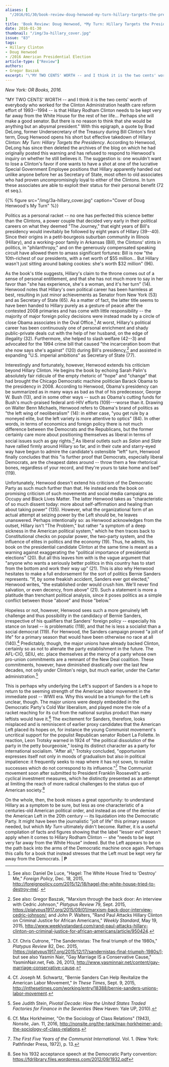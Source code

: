 ```yaml
---
aliases: [
  "/2016/01/30/book-review-doug-henwood-my-turn-hillary-targets-the-presidency-new-york-or-books-2016"
]
title: 'Book Review: Doug Henwood, *My Turn: Hillary Targets the Presidency*'
date: 2016-01-30
thumbnail: "/img/3a-hillary_cover.jpg"
issue: "83"
tags:
- Hillary Clinton
- Doug Henwood
- /2016 American Presidential Election
article-type: ["Review"]
authors:
- Gregor Baszak
excerpt: "\"MY TWO CENTS' WORTH -- and I think it is the two cents' worth of everybody who worked for the Clinton Administration health care reform effort of 1993--1994 -- is that Hillary Rodham Clinton needs to be kept very far away from the White House for the rest of her life... Perhaps she will make a good senator. But there is no reason to think that she would be anything but an abysmal president.\" With this epigraph, a quote by Brad DeLong, former Undersecretary of the Treasury during Bill Clinton's first term, Doug Henwood opens his short but effective takedown of Hillary Clinton: *My Turn: Hillary Targets the Presidency*."
---
```


_New York: OR Books, 2016._

"MY TWO CENTS' WORTH -- and I think it is the two cents' worth of everybody who worked for the Clinton Administration health care reform effort of 1993--1994 -- is that Hillary Rodham Clinton needs to be kept very far away from the White House for the rest of her life... Perhaps she will make a good senator. But there is no reason to think that she would be anything but an abysmal president." With this epigraph, a quote by Brad DeLong, former Undersecretary of the Treasury during Bill Clinton's first term, Doug Henwood opens his short but effective takedown of Hillary Clinton: *My Turn: Hillary Targets the Presidency*. According to Henwood, DeLong has since then deleted the archives of the blog on which he had originally posted this warning and has refused to respond to Henwood's inquiry on whether he still believes it. The suggestion is: one wouldn't want to lose a Clinton's favor if one wants to have a shot at one of the lucrative Special Government Employee positions that Hillary apparently handed out unlike anyone before her as Secretary of State, most often to old associates who had proven uncompromisingly loyal to either of the Clintons. In turn these associates are able to exploit their status for their personal benefit (72 et seq.).

{{% figure src="/img/3a-hillary_cover.jpg" caption="Cover of Doug Henwood's My Turn" %}}

Politics as a personal racket -- no one has perfected this science better than the Clintons, a power couple that decided very early in their political careers on what they deemed "The Journey," that eight years of Bill's presidency would inevitably be followed by eight years of Hillary (39--40). Since their origins in a petit-bourgeois suburban community in Illinois (Hillary), and a working-poor family in Arkansas (Bill), the Clintons' stints in politics, in "philanthropy," and on the generously compensated speaking circuit have allowed them to amass significant fortunes: Bill is now "the 10th-richest of our presidents, with a net worth of $55 million... But Hillary wasn't just sitting around baking cookies: she's worth $32 million" (96).

As the book's title suggests, Hillary's claim to the throne comes out of a sense of personal entitlement, and that she has not much more to say in her favor than "she has experience, she's a woman, and it's her turn" (14). Henwood notes that Hillary's own political career has been harmless at best, resulting in just minor achievements as Senator from New York (53) and as Secretary of State (65). As a matter of fact, the latter title seems to have been handed to Hillary purely as a gesture of peace after the contested 2008 primaries and has come with little responsibility -- the majority of major foreign policy decisions were instead made by a circle of close Obama associates in the Oval Office.[^1] At worst, Hillary's political career has been continuously one of personal enrichment and shady public-private deals cut with the help of her husband, on the edge of illegality (32). Furthermore, she helped to slash welfare (42--3) and advocated for the 1994 crime bill that caused "the incarceration boom that she now says she's against" (120) during Bill's presidency,[^2] and assisted in expanding "U.S. imperial ambitions" as Secretary of State (77).

Interestingly and fortunately, however, Henwood extends his criticism beyond Hillary Clinton. He begins the book by echoing Sarah Palin's absolutely fair ridicule of the empty rhetoric of "hope" and "change" that had brought the Chicago Democratic machine politician Barack Obama to the presidency in 2008. According to Henwood, Obama's presidency can be summarized as in many ways as bad as that of his predecessor, George W. Bush (13), and in some other ways -- such as Obama's cutting funds for Bush's much-praised federal anti-HIV efforts (109)---worse than it. Drawing on Walter Benn Michaels, Henwood refers to Obama's brand of politics as "the left wing of neoliberalism" (14): in either case, "you get rule by a moneyed elite, but the left variety is more attentive to optics" (84). In other words, in terms of economics and foreign policy there is not much difference between the Democrats and the Republicans, but the former certainly care more about positioning themselves as liberal in terms of social issues such as gay rights.[^3] As liberal outlets such as *Salon* and *Slate* have rallied firmly around Hillary so far, and in their cute and starry-eyed way have begun to admire the candidate's ostensible "left" turn, Henwood finally concludes that this "is further proof that Democrats, especially liberal Democrats, are the cheapest dates around -- throw them a few rhetorical bones, regardless of your record, and they're yours to take home and bed" (119).

Unfortunately, Henwood doesn't extend his criticism of the Democratic Party as such much further than that. He instead ends the book on promising criticism of such movements and social media campaigns as Occupy and Black Lives Matter. The latter Henwood takes as "characteristic of so much dissent today: more about self-affirmation and healing than about taking power" (135). However, what the organizational form of an actual attempt at seizing power by the Left should be, he leaves unanswered. Perhaps intentionally so: as Henwood acknowledges from the outset, Hillary isn't "The Problem," but rather "a symptom of a deep sickness in the American political system," which he then traces back to Constitutional checks on popular power, the two-party system, and the influence of elites in politics and the economy (19). Thus, he admits, his book on the presidential candidate Clinton at the same time is meant as a warning against exaggerating the "political importance of presidential elections" (20). But all this leaves him with is the vague argument that "anyone who wants a seriously better politics in this country has to start from the bottom and work their way up" (21). This is also why Henwood hesitates to make a full endorsement for the sort of politics Bernie Sanders represents. "If, by some freakish accident, Sanders ever got elected," Henwood writes, "the established order would crush him. We'll never find salvation, or even decency, from above" (21). Such a statement is more a platitude than trenchant political analysis, since it poses politics as a simple conflict between those "above" and those "below."

Hopeless or not, however, Henwood sees such a more genuinely left challenge and thus possibility in the candidacy of Bernie Sanders, irrespective of his qualifiers that Sanders' foreign policy -- especially his stance on Israel -- is problematic (118), and that he is less a socialist than a social democrat (119). For Henwood, the Sanders campaign proved "a jolt of life" for a primary season that would have been otherwise no race at all (140).[^4] Predictably, though, the major unions have already backed Clinton, certainly so as not to alienate the party establishment in the future. The AFL-CIO, SEIU, etc. place themselves at the mercy of a party whose own pro-union commitments are a remnant of the New Deal coalition. These commitments, however, have diminished drastically over the last few decades, not only under Clinton's reign, but much earlier, under the Carter administration.[^5]

This is perhaps why underlying the Left's support of Sanders is a hope to return to the seeming strength of the American labor movement in the immediate post -- WWII era. Why this would be a triumph for the Left is unclear, though. The major unions were deeply embedded in the Democratic Party's Cold War liberalism, and played more the role of a racket reaching for its cut from the national surplus product than many leftists would have it.[^6] The excitement for Sanders, therefore, looks misplaced and is reminiscent of earlier proxy candidates that the American Left placed its hopes on, for instance the young Communist movement's uncritical support for the populist Republican senator Robert La Follette. In reaction, Leon Trotsky warned in 1924 of "the political dissolution of the party in the petty bourgeoisie," losing its distinct character as a party for international socialism. "After all," Trotsky concluded, "opportunism expresses itself not only in moods of gradualism but also in political impatience: it frequently seeks to reap where it has not sown, to realize successes which do not correspond to its influence."[^7] The Communist movement soon after submitted to President Franklin Roosevelt's anti-cyclical investment measures, which he distinctly presented as an attempt at limiting the reach of more radical challenges to the status quo of American society.[^8]

On the whole, then, the book misses a great opportunity: to understand Hillary as a symptom to be sure, but less as one characteristic of a centuries-old American political order, and instead as one of the demise of the American Left in the 20th century -- its liquidation into the Democratic Party. It might have been the journalistic "jolt of life" this primary season needed, but which *My Turn* ultimately didn't become. Rather, it is a useful compilation of facts and figures showing that the label "lesser evil" doesn't apply when it comes to Hillary Rodham Clinton -- she "needs to be kept very far away from the White House" indeed. But the Left appears to be on the path back into the arms of the Democratic machine once again. Perhaps this calls for a book that instead stresses that the Left must be kept very far away from the Democrats. | **P**

[^1]: See also: Daniel De Luce, "Hagel: The White House Tried to 'Destroy' Me," *Foreign Policy*, Dec. 18, 2015, <http://foreignpolicy.com/2015/12/18/hagel-the-white-house-tried-to-destroy-me/>. 

[^2]: See also: Gregor Baszak, "Marxism through the back door: An interview with Cedric Johnson," *Platypus Review* 79, Sept. 2015, <https://platypus1917.org/2015/09/01/marxism-back-door-interview-cedric-johnson/>; and John P. Walters, "Rand Paul Attacks Hillary Clinton on Criminal Justice for African Americans," *Weekly Standard*, May 19, 2015, <http://www.weeklystandard.com/rand-paul-attacks-hillary-clinton-on-criminal-justice-for-african-americans/article/950424>.

[^3]: Cf. Chris Cutrone, "The Sandernistas: The final triumph of the 1980s," *Platypus Review* 82, Dec. 2015, [<https://platypus1917.org/2015/12/17/sandernistas-final-triumph-1980s/>]; but see also Yasmin Nair, "Gay Marriage IS a Conservative Cause," YasminNair.net, Feb. 26, 2013, <http://www.yasminnair.net/content/gay-marriage-conservative-cause>.

[^4]: Cf. Joseph M. Schwartz, "Bernie Sanders Can Help Revitalize the American Labor Movement," *In These Times*, Sept. 9, 2015, <http://inthesetimes.com/working/entry/18388/bernie-sanders-unions-labor-movement>.

[^5]: See Judith Stein, *Pivotal Decade: How the United States Traded Factories for Finance in the Seventies* (New Haven: Yale UP, 2010).

[^6]: Cf. Max Horkheimer, "On the Sociology of Class Relations" (1943), *Nonsite*, Jan. 11, 2016, <http://nonsite.org/the-tank/max-horkheimer-and-the-sociology-of-class-relations>.

[^7]: *The First Five Years of the Communist International.* Vol. 1. (New York: Pathfinder Press, 1972), p. 13.

[^8]: See his 1932 acceptance speech at the Democratic Party convention: <https://fdrlibrary.files.wordpress.com/2012/09/1932.pdf>
